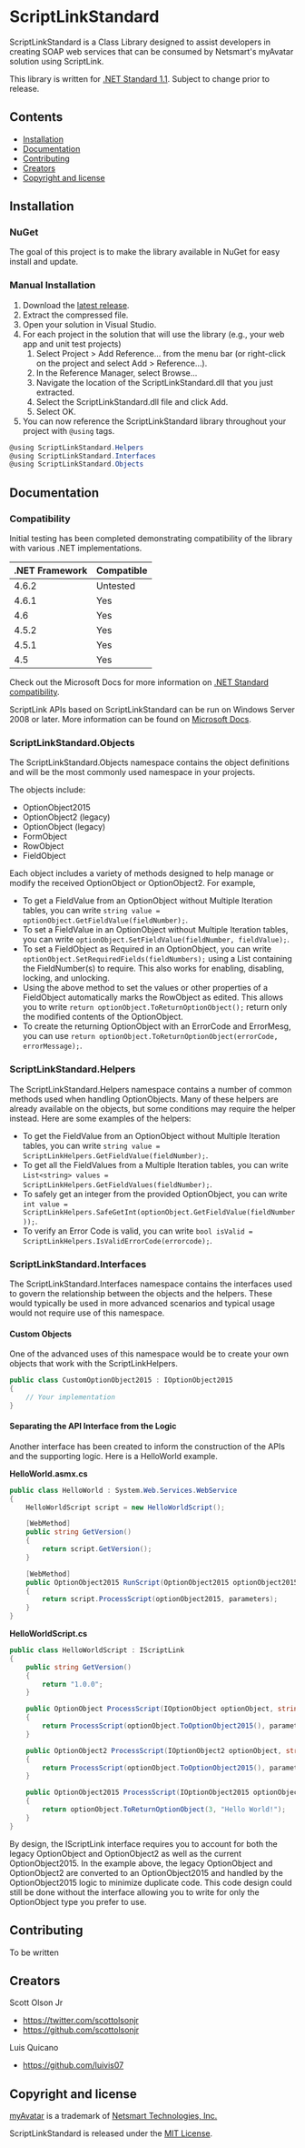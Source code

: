 # ScriptLinkStandard

ScriptLinkStandard is a Class Library designed to assist developers in creating SOAP web services that can be consumed by Netsmart's myAvatar solution using ScriptLink.

This library is written for [.NET Standard 1.1](https://docs.microsoft.com/en-us/dotnet/standard/net-standard). Subject to change prior to release.

## Contents
* [Installation](https://github.com/rcskids/ScriptLinkStandard#installation)
* [Documentation](https://github.com/rcskids/ScriptLinkStandard#documentation)
* [Contributing](https://github.com/rcskids/ScriptLinkStandard#contributing)
* [Creators](https://github.com/rcskids/ScriptLinkStandard#creators)
* [Copyright and license](https://github.com/rcskids/ScriptLinkStandard#copyright-and-license)

## Installation

### NuGet
The goal of this project is to make the library available in NuGet for easy install and update.

### Manual Installation
1. Download the [latest release](https://github.com/rcskids/ScriptLinkStandard/releases).
2. Extract the compressed file.
3. Open your solution in Visual Studio.
4. For each project in the solution that will use the library (e.g., your web app and unit test projects)
	1. Select Project > Add Reference... from the menu bar (or right-click on the project and select Add > Reference...).
	2. In the Reference Manager, select Browse...
	3. Navigate the location of the ScriptLinkStandard.dll that you just extracted.
	4. Select the ScriptLinkStandard.dll file and click Add.
	5. Select OK.
5. You can now reference the ScriptLinkStandard library throughout your project with `@using` tags.

```c#
@using ScriptLinkStandard.Helpers
@using ScriptLinkStandard.Interfaces
@using ScriptLinkStandard.Objects
```

## Documentation

### Compatibility
Initial testing has been completed demonstrating compatibility of the library with various .NET implementations.

.NET Framework | Compatible
-------------- | ----------
4.6.2 | Untested
4.6.1 | Yes
4.6 | Yes
4.5.2 | Yes
4.5.1 | Yes
4.5 | Yes

Check out the Microsoft Docs for more information on [.NET Standard compatibility](https://docs.microsoft.com/en-us/dotnet/standard/net-standard).

ScriptLink APIs based on ScriptLinkStandard can be run on Windows Server 2008 or later. More information can be found on [Microsoft Docs](https://docs.microsoft.com/en-us/dotnet/framework/get-started/system-requirements).

### ScriptLinkStandard.Objects
The ScriptLinkStandard.Objects namespace contains the object definitions and will be the most commonly used namespace in your projects.

The objects include:
* OptionObject2015
* OptionObject2 (legacy)
* OptionObject (legacy)
* FormObject
* RowObject
* FieldObject

Each object includes a variety of methods designed to help manage or modify the received OptionObject or OptionObject2. For example,
* To get a FieldValue from an OptionObject without Multiple Iteration tables, you can write `string value = optionObject.GetFieldValue(fieldNumber);`.
* To set a FieldValue in an OptionObject without Multiple Iteration tables, you can write `optionObject.SetFieldValue(fieldNumber, fieldValue);`.
* To set a FieldObject as Required in an OptionObject, you can write `optionObject.SetRequiredFields(fieldNumbers);` using a List<string> containing the FieldNumber(s) to require. This also works for enabling, disabling, locking, and unlocking.
* Using the above method to set the values or other properties of a FieldObject automatically marks the RowObject as edited. This allows you to write `return optionObject.ToReturnOptionObject();` return only the modified contents of the OptionObject.
* To create the returning OptionObject with an ErrorCode and ErrorMesg, you can use `return optionObject.ToReturnOptionObject(errorCode, errorMessage);`.

### ScriptLinkStandard.Helpers
The ScriptLinkStandard.Helpers namespace contains a number of common methods used when handling OptionObjects. Many of these helpers are already available on the objects, but some conditions may require the helper instead. Here are some examples of the helpers:
* To get the FieldValue from an OptionObject without Multiple Iteration tables, you can write `string value = ScriptLinkHelpers.GetFieldValue(fieldNumber);`.
* To get all the FieldValues from a Multiple Iteration tables, you can write `List<string> values = ScriptLinkHelpers.GetFieldValues(fieldNumber);`.
* To safely get an integer from the provided OptionObject, you can write `int value = ScriptLinkHelpers.SafeGetInt(optionObject.GetFieldValue(fieldNumber));`.
* To verify an Error Code is valid, you can write `bool isValid = ScriptLinkHelpers.IsValidErrorCode(errorcode);`.

### ScriptLinkStandard.Interfaces
The ScriptLinkStandard.Interfaces namespace contains the interfaces used to govern the relationship between the objects and the helpers. These would typically be used in more advanced scenarios and typical usage would not require use of this namespace.

#### Custom Objects
One of the advanced uses of this namespace would be to create your own objects that work with the ScriptLinkHelpers.

```c#
public class CustomOptionObject2015 : IOptionObject2015
{
	// Your implementation
}
```

#### Separating the API Interface from the Logic
Another interface has been created to inform the construction of the APIs and the supporting logic. Here is a HelloWorld example.

**HelloWorld.asmx.cs**
```c#
public class HelloWorld : System.Web.Services.WebService
{
    HelloWorldScript script = new HelloWorldScript();

    [WebMethod]
    public string GetVersion()
    {
        return script.GetVersion();
    }

    [WebMethod]
    public OptionObject2015 RunScript(OptionObject2015 optionObject2015, string parameters)
    {
        return script.ProcessScript(optionObject2015, parameters);
    }
}
```

**HelloWorldScript.cs**
```c#
public class HelloWorldScript : IScriptLink
{
    public string GetVersion()
    {
        return "1.0.0";
    }

    public OptionObject ProcessScript(IOptionObject optionObject, string parameter)
    {
        return ProcessScript(optionObject.ToOptionObject2015(), parameter).ToOptionObject();
    }

    public OptionObject2 ProcessScript(IOptionObject2 optionObject, string parameter)
    {
        return ProcessScript(optionObject.ToOptionObject2015(), parameter).ToOptionObject2();
    }

    public OptionObject2015 ProcessScript(IOptionObject2015 optionObject, string parameter)
    {
        return optionObject.ToReturnOptionObject(3, "Hello World!");
    }
}
```

By design, the IScriptLink interface requires you to account for both the legacy OptionObject and OptionObject2 as well as the current OptionObject2015. In the example above, the legacy OptionObject and OptionObject2 are converted to an OptionObject2015 and handled by the OptionObject2015 logic to minimize duplicate code. This code design could still be done without the interface allowing you to write for only the OptionObject type you prefer to use.

## Contributing
To be written

## Creators
Scott Olson Jr
* https://twitter.com/scottolsonjr
* https://github.com/scottolsonjr

Luis Quicano
* https://github.com/luivis07

## Copyright and license
[myAvatar](https://www.ntst.com/Solutions-We-Offer/products/myavatar.aspx) is a trademark of [Netsmart Technologies, Inc.](http://www.ntst.com)

ScriptLinkStandard is released under the [MIT License](https://github.com/rcskids/ScriptLinkStandard/blob/master/LICENSE.md).
